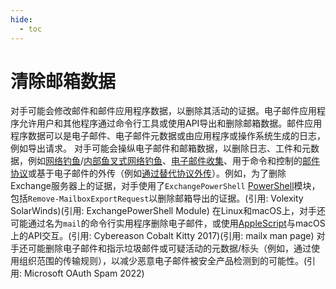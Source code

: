 ```yaml
---
hide:
  - toc
---
```


# 清除邮箱数据

对手可能会修改邮件和邮件应用程序数据，以删除其活动的证据。电子邮件应用程序允许用户和其他程序通过命令行工具或使用API导出和删除邮箱数据。邮件应用程序数据可以是电子邮件、电子邮件元数据或由应用程序或操作系统生成的日志，例如导出请求。  对手可能会操纵电子邮件和邮箱数据，以删除日志、工件和元数据，例如[网络钓鱼](https://attack.mitre.org/techniques/T1566)/[内部鱼叉式网络钓鱼](https://attack.mitre.org/techniques/T1534)、[电子邮件收集](https://attack.mitre.org/techniques/T1114)、用于命令和控制的[邮件协议](https://attack.mitre.org/techniques/T1071/003)或基于电子邮件的外传（例如[通过替代协议外传](https://attack.mitre.org/techniques/T1048)）。例如，为了删除Exchange服务器上的证据，对手使用了<code>ExchangePowerShell</code> [PowerShell](https://attack.mitre.org/techniques/T1059/001)模块，包括<code>Remove-MailboxExportRequest</code>以删除邮箱导出的证据。(引用: Volexity SolarWinds)(引用: ExchangePowerShell Module) 在Linux和macOS上，对手还可能通过名为<code>mail</code>的命令行实用程序删除电子邮件，或使用[AppleScript](https://attack.mitre.org/techniques/T1059/002)与macOS上的API交互。(引用: Cybereason Cobalt Kitty 2017)(引用: mailx man page)  对手还可能删除电子邮件和指示垃圾邮件或可疑活动的元数据/标头（例如，通过使用组织范围的传输规则），以减少恶意电子邮件被安全产品检测到的可能性。(引用: Microsoft OAuth Spam 2022)
